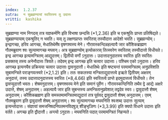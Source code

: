 ```yaml
---
index:  1.2.37
sutra:  न सुब्रह्मण्यायां स्वरितस्य तु उदात्तः
vritti:  kashika 
---
```


सुब्रह्मण्या नाम निगदस् तत्र यज्ञकर्मणि इति विभाषा छन्दसि (*1,2.36) इति च एकश्रुतिः प्राप्ता प्रतिषिद्यते। सुब्रह्मण्यायाम् एकश्रुतिर् न भवति। यस् तु लक्षणप्राप्तः स्वरितस् तस्यौदात्त आदेशो भवति। सुब्रह्मन्योम्। इन्द्रागच्छ, हरिव आगच्छ, मेधातिथेर्मेष वृषणश्वस्य मेने। गौरावस्कन्दिन्नहल्यायै जार कौशिकब्राह्मण गौतमब्रुवाण श्वः सुत्यामागच्छ मघवन्। अत्र सुब्रह्मण्योम् इत्योकारस् तित्स्वरेण स्वरितस् तस्यौदात्तो विधीयते। इन्द्र आगच्छ इत्यामन्त्रितम् आद्युदत्तम्। द्वितीयो वर्णो ऽनुदात्तः। उदात्तादनुदातस्य स्वरितः इति स्वरितः प्रसक्तस् तस्य अनेनौदात्तः त्रियते। तदेवम् इन्द्र आगच्छ इति चत्वार उदात्ताः। पश्चिम एको ऽनुदात्तः। हरिव आगच्छ इत्यनयैव प्रक्रियया चत्वार उदात्ताः द्वावनुदात्तौ। मेधातिथेः इति षष्ट्यन्तं परमामन्त्रितम् अनुप्रविशति सुबामन्त्रिते पराङ्गवत्स्वरे (*2,1.2) इति। ततः सकलस्या मन्त्रिताद्युदात्तत्वे इऋते द्वितीयम् अक्षरम् अनुदात्तं, तस्य उदात्तादनुदात्तस्य स्वरितः (*8,4.66) इति स्वरितत्वे प्राप्ते इदमुदात्तत्वं विधीयते। तेन द्वावप्युदात्तौ भवतः। शेषमनुदात्तम्। वृषणश्वस्य मेने इति समानं पूर्वेण। गौरावस्कन्दिनिति तथैव द्वे आद्ये अक्षरे उदात्ते, शेषम् अनुदात्तम्। अहल्यायै जार इति सुबन्तस्य अमन्त्रितानुप्रवेशात् तद्वदेव स्वरः। द्वावुदात्तौ शेषम् अनुदात्तम्। कौशिकब्रह्मण इति समस्तमामन्त्रितमाद्युदात्तं तत्र पूर्ववद् द्वावुदात्तौ शेषम् अनुदात्तम्। एवम् गौतमब्रुवाण इति द्वावुदात्तौ शेषम् अनुदात्ताम्। श्वः सुत्यामागच्छ मघवनिति श्वःशब्द उदात्तः सुत्याम् इत्यन्तोदात्तः। संज्ञायां समजनिषदनिपतमनविदषुञ् शीङ्भृञिणः (*3,3.99) इति क्यपो विधाने उदात्तः इति वर्तते। अगच्छ इति द्वौदात्तौ। अन्त्यो ऽनुदत्तः। मघवनिति पदात् परमामन्त्रितं निहन्यते।

